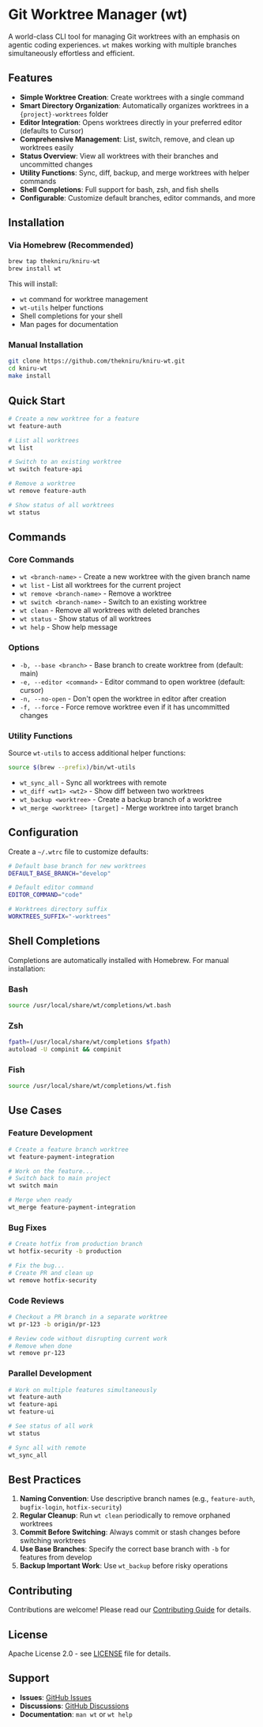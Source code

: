 # Git Worktree Manager (wt)

A world-class CLI tool for managing Git worktrees with an emphasis on agentic coding experiences. `wt` makes working with multiple branches simultaneously effortless and efficient.

## Features

- **Simple Worktree Creation**: Create worktrees with a single command
- **Smart Directory Organization**: Automatically organizes worktrees in a `{project}-worktrees` folder
- **Editor Integration**: Opens worktrees directly in your preferred editor (defaults to Cursor)
- **Comprehensive Management**: List, switch, remove, and clean up worktrees easily
- **Status Overview**: View all worktrees with their branches and uncommitted changes
- **Utility Functions**: Sync, diff, backup, and merge worktrees with helper commands
- **Shell Completions**: Full support for bash, zsh, and fish shells
- **Configurable**: Customize default branches, editor commands, and more

## Installation

### Via Homebrew (Recommended)

```bash
brew tap thekniru/kniru-wt
brew install wt
```

This will install:
- `wt` command for worktree management
- `wt-utils` helper functions
- Shell completions for your shell
- Man pages for documentation

### Manual Installation

```bash
git clone https://github.com/thekniru/kniru-wt.git
cd kniru-wt
make install
```

## Quick Start

```bash
# Create a new worktree for a feature
wt feature-auth

# List all worktrees
wt list

# Switch to an existing worktree
wt switch feature-api

# Remove a worktree
wt remove feature-auth

# Show status of all worktrees
wt status
```

## Commands

### Core Commands

- `wt <branch-name>` - Create a new worktree with the given branch name
- `wt list` - List all worktrees for the current project
- `wt remove <branch-name>` - Remove a worktree
- `wt switch <branch-name>` - Switch to an existing worktree
- `wt clean` - Remove all worktrees with deleted branches
- `wt status` - Show status of all worktrees
- `wt help` - Show help message

### Options

- `-b, --base <branch>` - Base branch to create worktree from (default: main)
- `-e, --editor <command>` - Editor command to open worktree (default: cursor)
- `-n, --no-open` - Don't open the worktree in editor after creation
- `-f, --force` - Force remove worktree even if it has uncommitted changes

### Utility Functions

Source `wt-utils` to access additional helper functions:

```bash
source $(brew --prefix)/bin/wt-utils
```

- `wt_sync_all` - Sync all worktrees with remote
- `wt_diff <wt1> <wt2>` - Show diff between two worktrees
- `wt_backup <worktree>` - Create a backup branch of a worktree
- `wt_merge <worktree> [target]` - Merge worktree into target branch

## Configuration

Create a `~/.wtrc` file to customize defaults:

```bash
# Default base branch for new worktrees
DEFAULT_BASE_BRANCH="develop"

# Default editor command
EDITOR_COMMAND="code"

# Worktrees directory suffix
WORKTREES_SUFFIX="-worktrees"
```

## Shell Completions

Completions are automatically installed with Homebrew. For manual installation:

### Bash
```bash
source /usr/local/share/wt/completions/wt.bash
```

### Zsh
```bash
fpath=(/usr/local/share/wt/completions $fpath)
autoload -U compinit && compinit
```

### Fish
```bash
source /usr/local/share/wt/completions/wt.fish
```

## Use Cases

### Feature Development
```bash
# Create a feature branch worktree
wt feature-payment-integration

# Work on the feature...
# Switch back to main project
wt switch main

# Merge when ready
wt_merge feature-payment-integration
```

### Bug Fixes
```bash
# Create hotfix from production branch
wt hotfix-security -b production

# Fix the bug...
# Create PR and clean up
wt remove hotfix-security
```

### Code Reviews
```bash
# Checkout a PR branch in a separate worktree
wt pr-123 -b origin/pr-123

# Review code without disrupting current work
# Remove when done
wt remove pr-123
```

### Parallel Development
```bash
# Work on multiple features simultaneously
wt feature-auth
wt feature-api
wt feature-ui

# See status of all work
wt status

# Sync all with remote
wt_sync_all
```

## Best Practices

1. **Naming Convention**: Use descriptive branch names (e.g., `feature-auth`, `bugfix-login`, `hotfix-security`)
2. **Regular Cleanup**: Run `wt clean` periodically to remove orphaned worktrees
3. **Commit Before Switching**: Always commit or stash changes before switching worktrees
4. **Use Base Branches**: Specify the correct base branch with `-b` for features from develop
5. **Backup Important Work**: Use `wt_backup` before risky operations

## Contributing

Contributions are welcome! Please read our [Contributing Guide](CONTRIBUTING.md) for details.

## License

Apache License 2.0 - see [LICENSE](LICENSE) file for details.

## Support

- **Issues**: [GitHub Issues](https://github.com/thekniru/kniru-wt/issues)
- **Discussions**: [GitHub Discussions](https://github.com/thekniru/kniru-wt/discussions)
- **Documentation**: `man wt` or `wt help`